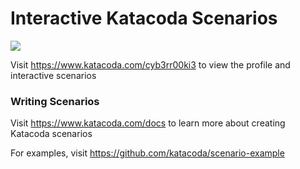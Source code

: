# Interactive Katacoda Scenarios

[![](http://shields.katacoda.com/katacoda/cyb3rr00ki3/count.svg)](https://www.katacoda.com/cyb3rr00ki3 "Get your profile on Katacoda.com")

Visit https://www.katacoda.com/cyb3rr00ki3 to view the profile and interactive scenarios

### Writing Scenarios
Visit https://www.katacoda.com/docs to learn more about creating Katacoda scenarios

For examples, visit https://github.com/katacoda/scenario-example
